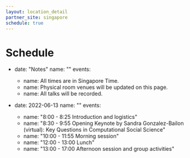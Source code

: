 ```yaml
---
layout: location_detail
partner_site: singapore
schedule: true
---
```


# Schedule

- date: "Notes"
  name: ""
  events:
    - name: All times are in Singapore Time.
    - name: Physical room venues will be updated on this page.
    - name: All talks will be recorded.
  
- date: 2022-06-13
  name: ""
  events:
    - name: "8:00 - 8:25 Introduction and logistics"
    - name: "8:30 - 9:55 Opening Keynote by Sandra Gonzalez-Bailon (virtual): Key Questions in Computational Social Science"
    - name: "10:00 - 11:55 Morning session"
    - name: "12:00 - 13:00 Lunch"
    - name: "13:00 - 17:00 Afternoon session and group activities"
